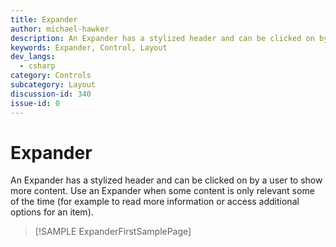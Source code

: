 ```yaml
---
title: Expander
author: michael-hawker
description: An Expander has a stylized header and can be clicked on by a user to show more content.
keywords: Expander, Control, Layout
dev_langs:
  - csharp
category: Controls
subcategory: Layout
discussion-id: 340
issue-id: 0
---
```


# Expander

An Expander has a stylized header and can be clicked on by a user to show more content. Use an Expander when some content
is only relevant some of the time (for example to read more information or access additional options for an item).

> [!SAMPLE ExpanderFirstSamplePage]
